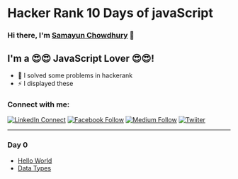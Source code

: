 # Hacker Rank 10 Days of javaScript


### Hi there, I'm [Samayun Chowdhury][website] 👋

## I'm a 😍😍 JavaScript Lover 😍😍!
- 🌱 I solved some problems in hackerank
- ⚡ I displayed these

### Connect with me:

[![LinkedIn Connect](https://img.shields.io/badge/%20-Connect-black?color=14171A&labelColor=212121&logo=linkedin&logoColor=ffffff)](https://bd.linkedin.com/in/samayun)
[![Facebook Follow](https://img.shields.io/badge/%20-Timeline-black?color=14171A&labelColor=1976d2&logo=facebook&logoColor=ffffff)](https://facebook.com/samayunmc)
[![Medium Follow](https://img.shields.io/badge/%20-Follow-black?color=14171A&labelColor=1976d2&logo=medium&logoColor=ffffff)](https://medium.com/@samayunmc)
[![Twiiter](https://img.shields.io/badge/%20-Questions-black?color=14171A&labelColor=fff&logo=stackoverflow&logoColor=0c0d0e26)](https://stackoverflow.com/users/12932846/samayun-miah-chowdhury)

[website]: https://samayun-mc.web.app
[programminghero]: https://web.programming-hero.com

<hr/>

### Day 0
  * [Hello World](day0/hello-world.js)
  * [Data Types](day0/data-type.js)